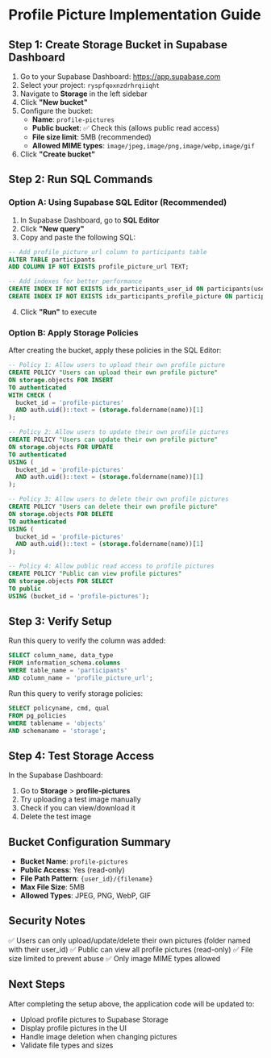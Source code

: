 # Profile Picture Implementation Guide

## Step 1: Create Storage Bucket in Supabase Dashboard

1. Go to your Supabase Dashboard: https://app.supabase.com
2. Select your project: `ryspfqoxnzdrhrqiiqht`
3. Navigate to **Storage** in the left sidebar
4. Click **"New bucket"**
5. Configure the bucket:
   - **Name**: `profile-pictures`
   - **Public bucket**: ✅ Check this (allows public read access)
   - **File size limit**: 5MB (recommended)
   - **Allowed MIME types**: `image/jpeg,image/png,image/webp,image/gif`
6. Click **"Create bucket"**

## Step 2: Run SQL Commands

### Option A: Using Supabase SQL Editor (Recommended)

1. In Supabase Dashboard, go to **SQL Editor**
2. Click **"New query"**
3. Copy and paste the following SQL:

```sql
-- Add profile_picture_url column to participants table
ALTER TABLE participants 
ADD COLUMN IF NOT EXISTS profile_picture_url TEXT;

-- Add indexes for better performance
CREATE INDEX IF NOT EXISTS idx_participants_user_id ON participants(user_id);
CREATE INDEX IF NOT EXISTS idx_participants_profile_picture ON participants(profile_picture_url);
```

4. Click **"Run"** to execute

### Option B: Apply Storage Policies

After creating the bucket, apply these policies in the SQL Editor:

```sql
-- Policy 1: Allow users to upload their own profile picture
CREATE POLICY "Users can upload their own profile picture"
ON storage.objects FOR INSERT
TO authenticated
WITH CHECK (
  bucket_id = 'profile-pictures' 
  AND auth.uid()::text = (storage.foldername(name))[1]
);

-- Policy 2: Allow users to update their own profile pictures
CREATE POLICY "Users can update their own profile picture"
ON storage.objects FOR UPDATE
TO authenticated
USING (
  bucket_id = 'profile-pictures' 
  AND auth.uid()::text = (storage.foldername(name))[1]
);

-- Policy 3: Allow users to delete their own profile pictures
CREATE POLICY "Users can delete their own profile picture"
ON storage.objects FOR DELETE
TO authenticated
USING (
  bucket_id = 'profile-pictures' 
  AND auth.uid()::text = (storage.foldername(name))[1]
);

-- Policy 4: Allow public read access to profile pictures
CREATE POLICY "Public can view profile pictures"
ON storage.objects FOR SELECT
TO public
USING (bucket_id = 'profile-pictures');
```

## Step 3: Verify Setup

Run this query to verify the column was added:

```sql
SELECT column_name, data_type 
FROM information_schema.columns 
WHERE table_name = 'participants' 
AND column_name = 'profile_picture_url';
```

Run this query to verify storage policies:

```sql
SELECT policyname, cmd, qual 
FROM pg_policies 
WHERE tablename = 'objects' 
AND schemaname = 'storage';
```

## Step 4: Test Storage Access

In the Supabase Dashboard:
1. Go to **Storage** > **profile-pictures**
2. Try uploading a test image manually
3. Check if you can view/download it
4. Delete the test image

## Bucket Configuration Summary

- **Bucket Name**: `profile-pictures`
- **Public Access**: Yes (read-only)
- **File Path Pattern**: `{user_id}/{filename}`
- **Max File Size**: 5MB
- **Allowed Types**: JPEG, PNG, WebP, GIF

## Security Notes

✅ Users can only upload/update/delete their own pictures (folder named with their user_id)
✅ Public can view all profile pictures (read-only)
✅ File size limited to prevent abuse
✅ Only image MIME types allowed

## Next Steps

After completing the setup above, the application code will be updated to:
- Upload profile pictures to Supabase Storage
- Display profile pictures in the UI
- Handle image deletion when changing pictures
- Validate file types and sizes
